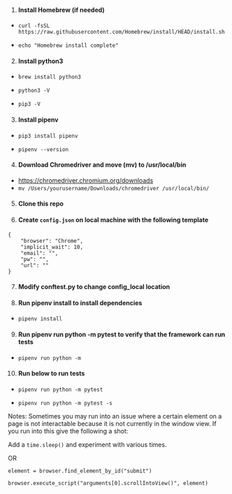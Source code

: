 1. #### Install Homebrew (if needed)
- `curl -fsSL https://raw.githubusercontent.com/Homebrew/install/HEAD/install.sh`

- `echo "Homebrew install complete"`

2. #### Install python3
- `brew install python3`

- `python3 -V`

- `pip3 -V`

3. #### Install pipenv
- `pip3 install pipenv`

- `pipenv --version`

4. #### Download Chromedriver and move (mv) to /usr/local/bin
- https://chromedriver.chromium.org/downloads
- `mv /Users/yourusername/Downloads/chromedriver /usr/local/bin/`

5. #### Clone this repo

6. #### Create `config.json` on local machine with the following template
```
{
	"browser": "Chrome",
	"implicit_wait": 10,
	"email": "",
	"pw": "",
	"url": ""
}
```

7. #### Modify conftest.py to change config_local location

8. #### Run pipenv install to install dependencies 
- `pipenv install`

9. #### Run pipenv run python -m pytest to verify that the framework can run tests
- `pipenv run python -m`

10. #### Run below to run tests
- `pipenv run python -m pytest` 

- `pipenv run python -m pytest -s` 



Notes: 
Sometimes you may run into an issue where a certain element on a page is not interactable because it is not currently in the window view. If you run into this give the following a shot:

Add a `time.sleep()` and experiment with various times. 

OR 

`element = browser.find_element_by_id("submit")`

`browser.execute_script("arguments[0].scrollIntoView()", element)`